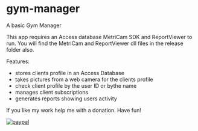 # gym-manager
 A basic Gym Manager

This app requires an Access database MetriCam SDK and ReportViewer to run. You will find the MetriCam and ReportViewer dll files in the release folder also.

Features:
 - stores clients profile in an Access Database
 - takes pictures from a web camera for the clients profile
 - check client profile by the user ID or bythe name
 - manages client subscriptions
 - generates reports showing users activity
 
If you like my work help me with a donation.
Have fun!

[![paypal](https://www.paypalobjects.com/en_US/i/btn/btn_donateCC_LG.gif)](https://www.paypal.me/alinungurean)

